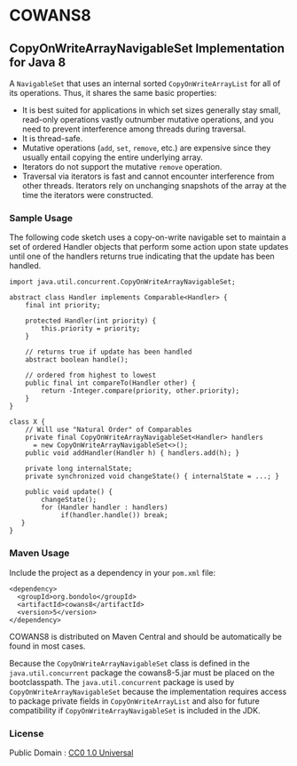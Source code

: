 # COWANS8
## CopyOnWriteArrayNavigableSet Implementation for Java 8

A `NavigableSet` that uses an internal sorted `CopyOnWriteArrayList` for all of its operations.  Thus, it shares the same basic properties:
* It is best suited for applications in which set sizes generally stay small, read-only operations vastly outnumber mutative operations, and you need to prevent interference among threads during traversal.
* It is thread-safe.
* Mutative operations (`add`, `set`, `remove`, etc.) are expensive since they usually entail copying the entire underlying array.
* Iterators do not support the mutative `remove` operation.
* Traversal via iterators is fast and cannot encounter interference from other threads. Iterators rely on unchanging snapshots of the array at the time the iterators were constructed.


### Sample Usage
The following code sketch uses a copy-on-write navigable set to maintain a set of ordered Handler objects that perform some action upon state updates until one of the handlers returns true indicating that the update has been handled.
    
    import java.util.concurrent.CopyOnWriteArrayNavigableSet;
 
    abstract class Handler implements Comparable<Handler> {
        final int priority;
        
        protected Handler(int priority) {
            this.priority = priority;
        }
        
        // returns true if update has been handled
        abstract boolean handle();
        
        // ordered from highest to lowest
        public final int compareTo(Handler other) { 
            return -Integer.compare(priority, other.priority);
        }
    }
        
    class X {
        // Will use "Natural Order" of Comparables
        private final CopyOnWriteArrayNavigableSet<Handler> handlers
          = new CopyOnWriteArrayNavigableSet<>();
        public void addHandler(Handler h) { handlers.add(h); }
        
        private long internalState;
        private synchronized void changeState() { internalState = ...; }
        
        public void update() {
            changeState();
            for (Handler handler : handlers)
                 if(handler.handle()) break;
       }
    }

### Maven Usage

Include the project as a dependency in your `pom.xml` file:

    <dependency>
      <groupId>org.bondolo</groupId>
      <artifactId>cowans8</artifactId>
      <version>5</version>
    </dependency>
    
COWANS8 is distributed on Maven Central and should be automatically be found in most cases.

Because the `CopyOnWriteArrayNavigableSet` class is defined in the `java.util.concurrent` package the cowans8-5.jar must be placed on the bootclasspath. The `java.util.concurrent` package is used by `CopyOnWriteArrayNavigableSet` because the implementation requires access to package private fields in `CopyOnWriteArrayList` and also for future compatibility if `CopyOnWriteArrayNavigableSet` is included in the JDK.
    
### License

Public Domain : [CC0 1.0 Universal](http://creativecommons.org/publicdomain/zero/1.0/)
